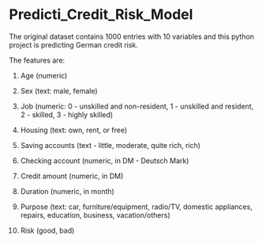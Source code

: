 # Predicti_Credit_Risk_Model
The original dataset contains 1000 entries with 10 variables and this python project is predicting German credit risk. 

The features are:

1. Age (numeric)

2. Sex (text: male, female)

3. Job (numeric: 0 - unskilled and non-resident, 1 - unskilled and resident, 2 - skilled, 3 - highly skilled)

4. Housing (text: own, rent, or free)

5. Saving accounts (text - little, moderate, quite rich, rich)

6. Checking account (numeric, in DM - Deutsch Mark)

7. Credit amount (numeric, in DM)

8. Duration (numeric, in month)

9. Purpose (text: car, furniture/equipment, radio/TV, domestic appliances, repairs, education, business, vacation/others)

10. Risk (good, bad)
